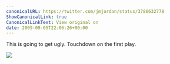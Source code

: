 ```yaml
---
canonicalURL: https://twitter.com/jmjordan/status/3786632778
ShowCanonicalLink: true
CanonicalLinkText: View original on
date: 2009-09-05T22:06:26+00:00
---
```

This is going to get ugly. Touchdown on the first play.

![](/images/3786632778-27926733.jpg)